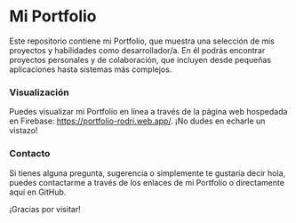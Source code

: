 # Mi Portfolio

Este repositorio contiene mi Portfolio, que muestra una selección de mis proyectos y habilidades como desarrollador/a. En él podrás encontrar proyectos personales y de colaboración, que incluyen desde pequeñas aplicaciones hasta sistemas más complejos.

### Visualización

Puedes visualizar mi Portfolio en línea a través de la página web hospedada en Firebase: https://portfolio-rodri.web.app/. ¡No dudes en echarle un vistazo!

### Contacto

Si tienes alguna pregunta, sugerencia o simplemente te gustaría decir hola, puedes contactarme a través de los enlaces de mi Portfolio o directamente aquí en GitHub.

¡Gracias por visitar!
